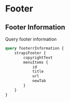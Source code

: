 # Footer

## Footer Information

Query footer information

```graphql
query footerrInformation {
	strapiFooter {
		copyrightText
		menuItems {
			id
			title
			url
			newTab
		}
	}
}
```
